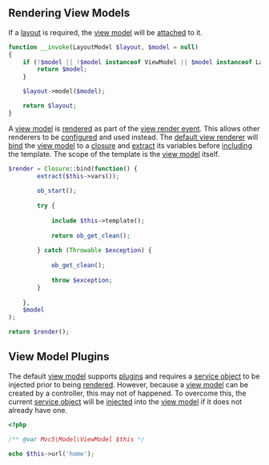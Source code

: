 ## Rendering View Models
If a [layout](https://github.com/mvc5/mvc5/blob/master/src/Model/ViewLayout.php) is required, the [view model](https://github.com/mvc5/mvc5/blob/master/src/Model/ViewModel.php) will be [attached](https://github.com/mvc5/mvc5/blob/master/src/Mvc/Layout.php#L24) to it.

```php
function __invoke(LayoutModel $layout, $model = null)
{
    if (!$model || !$model instanceof ViewModel || $model instanceof LayoutModel) {
        return $model;
    }

    $layout->model($model);

    return $layout;
}
```

A [view model](https://github.com/mvc5/mvc5/blob/master/src/Model/ViewModel.php) is [rendered](https://github.com/mvc5/mvc5/blob/master/src/View/Template/Renderer.php) as part of the [view render event](https://github.com/mvc5/mvc5/blob/master/src/View/Render.php). This allows other renderers to be [configured](https://github.com/mvc5/mvc5/blob/master/config/event.php#L63) and used instead. The [default view renderer](https://github.com/mvc5/mvc5/blob/master/src/View/Template/Renderer.php) will [bind](http://php.net/manual/en/closure.bind.php) the [view model](https://github.com/mvc5/mvc5/blob/master/src/Model/ViewModel.php) to a [closure](http://php.net/manual/en/class.closure.php) and [extract](http://php.net/manual/en/function.extract.php) its variables before [including](http://php.net/manual/en/function.include.php) the template. The scope of the template is the [view model](https://github.com/mvc5/mvc5/blob/master/src/Model/ViewModel.php) itself.

```php
$render = Closure::bind(function() {
        extract($this->vars());
        
        ob_start();
        
        try {
        
            include $this->template();
        
            return ob_get_clean();
        
        } catch (Throwable $exception) {
        
            ob_get_clean();
        
            throw $exception;
        }
        
    },
    $model
);

return $render();
```

## View Model Plugins
The default [view model](https://github.com/mvc5/mvc5/blob/master/src/Model/ViewModel.php) supports [plugins](https://github.com/mvc5/mvc5/blob/master/config/service.php) and requires a [service object](https://github.com/mvc5/mvc5/blob/master/src/Service/Service.php) to be injected prior to being [rendered](https://github.com/mvc5/mvc5/blob/master/src/View/Template/Renderer.php). However, because a [view model](https://github.com/mvc5/mvc5/blob/master/src/Model/ViewModel.php) can be created by a controller, this may not of happened. To overcome this, the current [service object](https://github.com/mvc5/mvc5/blob/master/src/Service/Service.php) will be [injected](https://github.com/mvc5/mvc5/blob/master/src/View/Template/Renderer.php#L53) into the [view model](https://github.com/mvc5/mvc5/blob/master/src/Model/ViewModel.php) if it does not already have one.

```php
<?php

/** @var Mvc5\Model\ViewModel $this */

echo $this->url('home');
```
